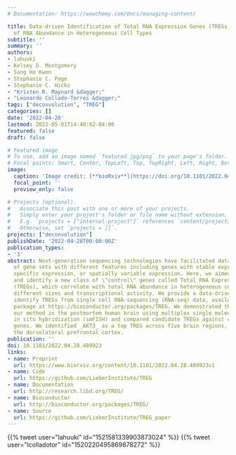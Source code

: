 ```yaml
---
# Documentation: https://wowchemy.com/docs/managing-content/

title: Data-driven Identification of Total RNA Expression Genes (TREGs) for Estimation
  of RNA Abundance in Heterogeneous Cell Types
subtitle: ''
summary: ''
authors:
- lahuuki
- Kelsey D. Montgomery
- Sang Ho Kwon
- Stephanie C. Page
- Stephanie C. Hicks
- "Kristen R. Maynard &dagger;"
- "Leonardo Collado-Torres &dagger;"
tags: ["deconvolution", "TREG"]
categories: []
date: '2022-04-28'
lastmod: 2022-05-01T14:40:02-04:00
featured: false
draft: false

# Featured image
# To use, add an image named `featured.jpg/png` to your page's folder.
# Focal points: Smart, Center, TopLeft, Top, TopRight, Left, Right, BottomLeft, Bottom, BottomRight.
image:
  caption: 'Image credit: [**bioRxiv**](https://doi.org/10.1101/2022.04.28.489923)'
  focal_point: ''
  preview_only: false

# Projects (optional).
#   Associate this post with one or more of your projects.
#   Simply enter your project's folder or file name without extension.
#   E.g. `projects = ["internal-project"]` references `content/project/deep-learning/index.md`.
#   Otherwise, set `projects = []`.
projects: ["deconvolution"]
publishDate: '2022-04-28T00:00:00Z'
publication_types:
- '3'
abstract: Next-generation sequencing technologies have facilitated data-driven identification
  of gene sets with different features including genes with stable expression, cell-type
  specific expression, or spatially variable expression. Here, we aimed to define
  and identify a new class of \"control\" genes called Total RNA Expression Genes
  (TREGs), which correlate with total RNA abundance in heterogeneous cell types of
  different sizes and transcriptional activity. We provide a data-driven method to
  identify TREGs from single cell RNA-sequencing (RNA-seq) data, available as an R/Bioconductor
  package at https://bioconductor.org/packages/TREG. We demonstrated the utility of
  our method in the postmortem human brain using multiplex single molecule fluorescent
  in situ hybridization (smFISH) and compared candidate TREGs against classic housekeeping
  genes. We identified _AKT3_ as a top TREG across five brain regions, especially in
  the dorsolateral prefrontal cortex.
publication: ''
doi: 10.1101/2022.04.28.489923
links:
- name: Preprint
  url: https://www.biorxiv.org/content/10.1101/2022.04.28.489923v1
- name: Code
  url: https://github.com/LieberInstitute/TREG
- name: Documentation
  url: http://research.libd.org/TREG/
- name: Bioconductor
  url: http://bioconductor.org/packages/TREG/
- name: Source
  url: https://github.com/LieberInstitute/TREG_paper
---
```


{{% tweet user="lahuuki" id="1521581339903873024" %}}
{{% tweet user="lcolladotor" id="1520220495869878272" %}}
